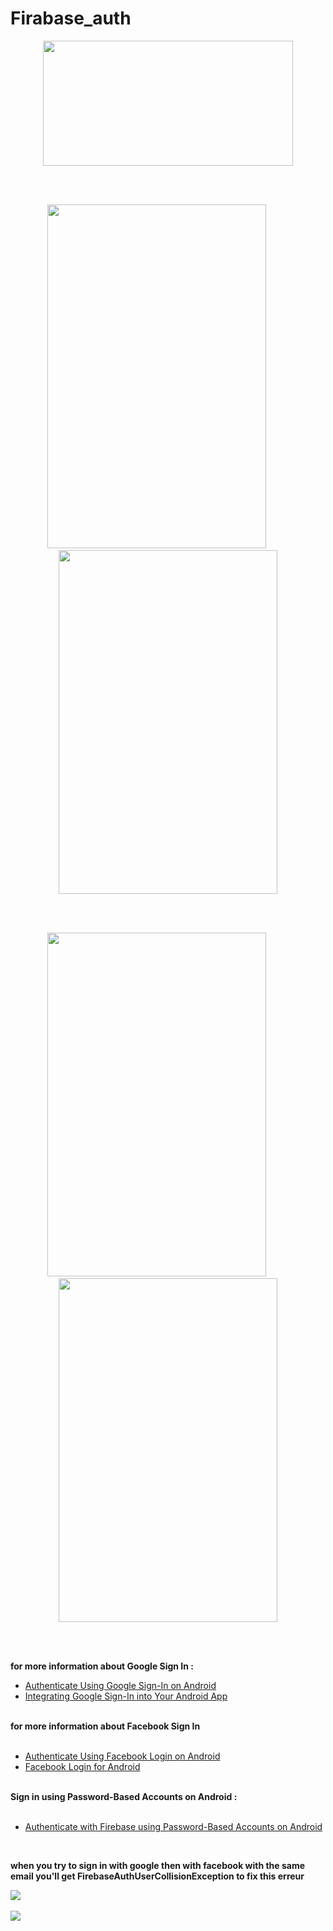 # Firabase_auth


<div align="center">
  
<img width="400" height="200" src="https://user-images.githubusercontent.com/62887129/130086341-746ae7d8-67f3-4b6c-91ef-3779d1494a4e.png">
  
<br><br>
  
<kbd>  
<img width="350" height="550" src="https://user-images.githubusercontent.com/62887129/130216569-467629f7-5cad-4236-a610-54f35c4f71c3.jpg">
</kbd>
&nbsp; &nbsp; &nbsp; &nbsp;
<kbd>    
<img width="350" height="550" src="https://user-images.githubusercontent.com/62887129/130216573-1d57e9b5-7fe8-448c-8269-0d88371310e2.jpg">
</kbd>

<br> <br>  
  
<kbd>    
<img width="350" height="550" src="https://user-images.githubusercontent.com/62887129/130216577-72fd4165-da3b-4cda-a140-fd2541b95daa.jpg">
</kbd>
&nbsp; &nbsp; &nbsp; &nbsp;
<kbd>    
<img width="350" height="550" src="https://user-images.githubusercontent.com/62887129/130217633-481e0570-cea3-4a93-aa5c-af38c08c1e5b.jpg">
</kbd>
</div> 

<br> <br>
  
<b>  for more information about Google Sign In : </b>

<ul>
  <li> <a href="https://firebase.google.com/docs/auth/android/google-signin"> Authenticate Using Google Sign-In on Android </a> </li> 
  <li> <a href="https://developers.google.com/identity/sign-in/android/sign-in"> Integrating Google Sign-In into Your Android App </a> </li> 
</ul>

<br>
<b> for more information about Facebook Sign In </b>
 
 
<ul>
   <br>
  <li> <a href="https://firebase.google.com/docs/auth/android/facebook-login"> Authenticate Using Facebook Login on Android </a> </li> 
  <li> <a href="https://developers.facebook.com/docs/facebook-login/android"> Facebook Login for Android </a> </li> 
</ul>


<br>
<b> Sign in using Password-Based Accounts on Android : </b>

<ul>
  <br>
  <li> <a href="https://firebase.google.com/docs/auth/android/password-auth"> Authenticate with Firebase using Password-Based Accounts on Android </a> </li> 
</ul>

<br>

<b> when you try to sign in with google then with facebook with the same email you'll get FirebaseAuthUserCollisionException to fix this erreur <b> 
  
  
<kbd>    
<img src="https://user-images.githubusercontent.com/62887129/130218543-0e6f70e8-b619-4fda-a697-c3f68875e7a8.png">
</kbd> 
<br> <br>    
<kbd>    
<img src="https://user-images.githubusercontent.com/62887129/130218550-dd52d48e-3a3a-424d-b661-0433a88bed4a.png">
</kbd> 
  
  

